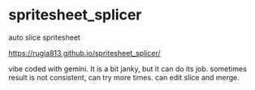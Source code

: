 # spritesheet_splicer
auto slice spritesheet

https://rugia813.github.io/spritesheet_splicer/

vibe coded with gemini.
It is a bit janky, but it can do its job.
sometimes result is not consistent, can try more times.
can edit slice and merge.
